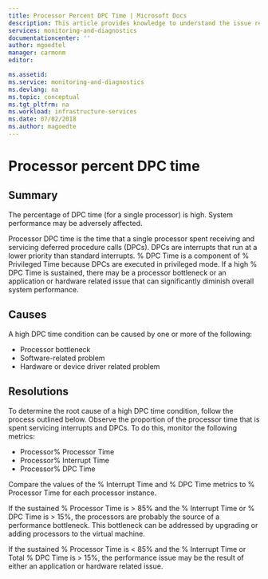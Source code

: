 ```yaml
---
title: Processor Percent DPC Time | Microsoft Docs
description: This article provides knowledge to understand the issue reported, what are the possible causes, and how to resolve the health issue identified by Azure Monitor VM Health.
services: monitoring-and-diagnostics
documentationcenter: ''
author: mgoedtel
manager: carmonm
editor: 

ms.assetid: 
ms.service: monitoring-and-diagnostics
ms.devlang: na
ms.topic: conceptual
ms.tgt_pltfrm: na
ms.workload: infrastructure-services
ms.date: 07/02/2018
ms.author: magoedte
---
```


# Processor percent DPC time 

## Summary

The percentage of DPC time (for a single processor) is high. System performance may be adversely affected.

Processor DPC time is the time that a single processor spent receiving and servicing deferred procedure calls (DPCs). DPCs are interrupts that run at a lower priority than standard interrupts. % DPC Time is a component of % Privileged Time because DPCs are executed in privileged mode. If a high % DPC Time is sustained, there may be a processor bottleneck or an application or hardware related issue that can significantly diminish overall system performance.

## Causes

A high DPC time condition can be caused by one or more of the following:

- Processor bottleneck
- Software-related problem
- Hardware or device driver related problem

## Resolutions

To determine the root cause of a high DPC time condition, follow the process outlined below. Observe the proportion of the processor time that is spent servicing interrupts and DPCs. To do this, monitor the following metrics:

- Processor\% Processor Time
- Processor\% Interrupt Time
- Processor\% DPC Time

Compare the values of the % Interrupt Time and % DPC Time metrics to % Processor Time for each processor instance.

If the sustained % Processor Time is > 85% and the % Interrupt Time or % DPC Time is > 15%, the processors are probably the source of a performance bottleneck. This bottleneck can be addressed by upgrading or adding processors to the virtual machine.

If the sustained % Processor Time is < 85% and the % Interrupt Time or Total % DPC Time is > 15%, the performance issue may be the result of either an application or hardware related issue.